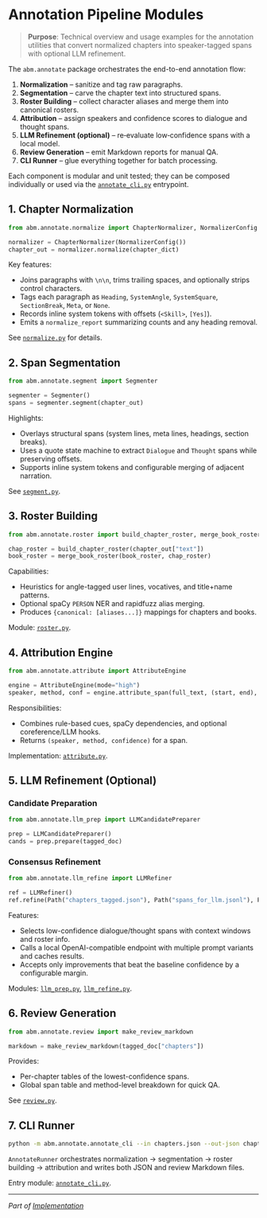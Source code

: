 # Annotation Pipeline Modules

> **Purpose**: Technical overview and usage examples for the annotation utilities that convert normalized chapters into speaker-tagged spans with optional LLM refinement.

The `abm.annotate` package orchestrates the end-to-end annotation flow:

1. **Normalization** – sanitize and tag raw paragraphs.
2. **Segmentation** – carve the chapter text into structured spans.
3. **Roster Building** – collect character aliases and merge them into canonical rosters.
4. **Attribution** – assign speakers and confidence scores to dialogue and thought spans.
5. **LLM Refinement (optional)** – re‑evaluate low‑confidence spans with a local model.
6. **Review Generation** – emit Markdown reports for manual QA.
7. **CLI Runner** – glue everything together for batch processing.

Each component is modular and unit tested; they can be composed individually or used via the [`annotate_cli.py`](../../../src/abm/annotate/annotate_cli.py) entrypoint.

## 1. Chapter Normalization

```python
from abm.annotate.normalize import ChapterNormalizer, NormalizerConfig

normalizer = ChapterNormalizer(NormalizerConfig())
chapter_out = normalizer.normalize(chapter_dict)
```

Key features:

- Joins paragraphs with `\n\n`, trims trailing spaces, and optionally strips control characters.
- Tags each paragraph as `Heading`, `SystemAngle`, `SystemSquare`, `SectionBreak`, `Meta`, or `None`.
- Records inline system tokens with offsets (`<Skill>`, `[Yes]`).
- Emits a `normalize_report` summarizing counts and any heading removal.

See [`normalize.py`](../../../src/abm/annotate/normalize.py) for details.

## 2. Span Segmentation

```python
from abm.annotate.segment import Segmenter

segmenter = Segmenter()
spans = segmenter.segment(chapter_out)
```

Highlights:

- Overlays structural spans (system lines, meta lines, headings, section breaks).
- Uses a quote state machine to extract `Dialogue` and `Thought` spans while preserving offsets.
- Supports inline system tokens and configurable merging of adjacent narration.

See [`segment.py`](../../../src/abm/annotate/segment.py).

## 3. Roster Building

```python
from abm.annotate.roster import build_chapter_roster, merge_book_roster

chap_roster = build_chapter_roster(chapter_out["text"])
book_roster = merge_book_roster(book_roster, chap_roster)
```

Capabilities:

- Heuristics for angle-tagged user lines, vocatives, and title+name patterns.
- Optional spaCy `PERSON` NER and rapidfuzz alias merging.
- Produces `{canonical: [aliases...]}` mappings for chapters and books.

Module: [`roster.py`](../../../src/abm/annotate/roster.py).

## 4. Attribution Engine

```python
from abm.annotate.attribute import AttributeEngine

engine = AttributeEngine(mode="high")
speaker, method, conf = engine.attribute_span(full_text, (start, end), span_type, roster)
```

Responsibilities:

- Combines rule-based cues, spaCy dependencies, and optional coreference/LLM hooks.
- Returns `(speaker, method, confidence)` for a span.

Implementation: [`attribute.py`](../../../src/abm/annotate/attribute.py).

## 5. LLM Refinement (Optional)

### Candidate Preparation

```python
from abm.annotate.llm_prep import LLMCandidatePreparer

prep = LLMCandidatePreparer()
cands = prep.prepare(tagged_doc)
```

### Consensus Refinement

```python
from abm.annotate.llm_refine import LLMRefiner

ref = LLMRefiner()
ref.refine(Path("chapters_tagged.json"), Path("spans_for_llm.jsonl"), Path("chapters_tagged_refined.json"))
```

Features:

- Selects low-confidence dialogue/thought spans with context windows and roster info.
- Calls a local OpenAI-compatible endpoint with multiple prompt variants and caches results.
- Accepts only improvements that beat the baseline confidence by a configurable margin.

Modules: [`llm_prep.py`](../../../src/abm/annotate/llm_prep.py), [`llm_refine.py`](../../../src/abm/annotate/llm_refine.py).

## 6. Review Generation

```python
from abm.annotate.review import make_review_markdown

markdown = make_review_markdown(tagged_doc["chapters"])
```

Provides:

- Per-chapter tables of the lowest-confidence spans.
- Global span table and method-level breakdown for quick QA.

See [`review.py`](../../../src/abm/annotate/review.py).

## 7. CLI Runner

```bash
python -m abm.annotate.annotate_cli --in chapters.json --out-json chapters_tagged.json --out-md chapters_review.md
```

`AnnotateRunner` orchestrates normalization → segmentation → roster building → attribution and writes both JSON and review Markdown files.

Entry module: [`annotate_cli.py`](../../../src/abm/annotate/annotate_cli.py).

---

*Part of [Implementation](../README.md)*

